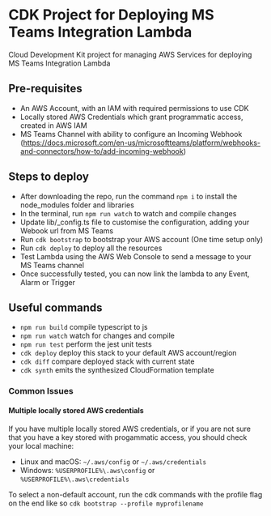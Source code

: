# CDK Project for Deploying MS Teams Integration Lambda

Cloud Development Kit project for managing AWS Services for deploying MS Teams Integration Lambda

## Pre-requisites

- An AWS Account, with an IAM with required permissions to use CDK
- Locally stored AWS Credentials which grant programmatic access, created in AWS IAM
- MS Teams Channel with ability to configure an Incoming Webhook (https://docs.microsoft.com/en-us/microsoftteams/platform/webhooks-and-connectors/how-to/add-incoming-webhook)

## Steps to deploy

- After downloading the repo, run the command `npm i` to install the node_modules folder and libraries
- In the terminal, run `npm run watch` to watch and compile changes
- Update lib/\_config.ts file to customise the configuration, adding your Webook url from MS Teams
- Run `cdk bootstrap` to bootstrap your AWS account (One time setup only)
- Run `cdk deploy` to deploy all the resources
- Test Lambda using the AWS Web Console to send a message to your MS Teams channel
- Once successfully tested, you can now link the lambda to any Event, Alarm or Trigger

## Useful commands

- `npm run build` compile typescript to js
- `npm run watch` watch for changes and compile
- `npm run test` perform the jest unit tests
- `cdk deploy` deploy this stack to your default AWS account/region
- `cdk diff` compare deployed stack with current state
- `cdk synth` emits the synthesized CloudFormation template

### Common Issues

#### Multiple locally stored AWS credentials

If you have multiple locally stored AWS credentials, or if you are not sure that you have a key stored with progammatic access, you should check your local machine:

- Linux and macOS: `~/.aws/config` or `~/.aws/credentials`
- Windows: `%USERPROFILE%\.aws\config` or `%USERPROFILE%\.aws\credentials`

To select a non-default account, run the cdk commands with the profile flag on the end like so `cdk bootstrap --profile myprofilename`
